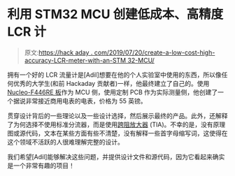 # 利用 STM32 MCU 创建低成本、高精度 LCR 计

> 原文:[https://hack aday . com/2019/07/20/create-a-low-cost-high-accuracy-LCR-meter-with-an-STM 32-MCU/](https://hackaday.com/2019/07/20/create-a-low-cost-high-accuracy-lcr-meter-with-an-stm32-mcu/)

拥有一个好的 LCR 流量计是[Adil]想要在他的个人实验室中使用的东西，所以像任何优秀的大学生(和前 Hackaday 贡献者)一样，他最终建立了自己的。使用 [Nucleo-F446RE 板](https://www.st.com/en/evaluation-tools/nucleo-f446re.html)作为 MCU 侧，使用定制 PCB 作为实际测量侧，他创建了一个据说非常接近商用电表的电表，价格为 55 英镑。

贯穿设计背后的一些理论以及一些设计选择，然后展示最终的产品。此外，还解释了为何选择不使用标准分流器，而是使用[跨阻放大器](https://en.wikipedia.org/wiki/Transimpedance_amplifier) (TIA)。不幸的是，没有原理图或源代码，文本在某些方面有些不清楚，没有解释一些首字母缩写词，这使得在这个领域不活跃的人很难理解完整的设计。

我们希望[Adil]能够解决这些问题，并提供设计文件和源代码，因为它看起来确实是一个非常有趣的项目！